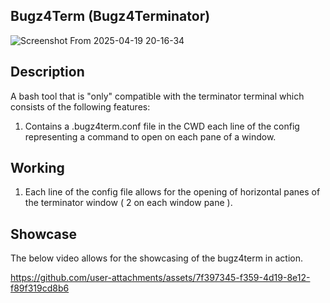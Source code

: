 ## Bugz4Term (Bugz4Terminator)
![Screenshot From 2025-04-19 20-16-34](https://github.com/user-attachments/assets/3be565d9-e4f1-4bd8-9b53-6a03384ad57a)

## Description
A bash tool that is "only" compatible with the terminator terminal which consists of the following features:
1. Contains a .bugz4term.conf file in the CWD each line of the config representing a command to open on each pane of a window.
## Working
1. Each line of the config file allows for the opening of horizontal panes of the terminator window ( 2 on each window pane ).

## Showcase
The below video allows for the showcasing of the bugz4term in action.


https://github.com/user-attachments/assets/7f397345-f359-4d19-8e12-f89f319cd8b6

